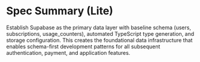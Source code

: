 # Spec Summary (Lite)

Establish Supabase as the primary data layer with baseline schema (users, subscriptions,
usage_counters), automated TypeScript type generation, and storage configuration. This creates the
foundational data infrastructure that enables schema-first development patterns for all subsequent
authentication, payment, and application features.

